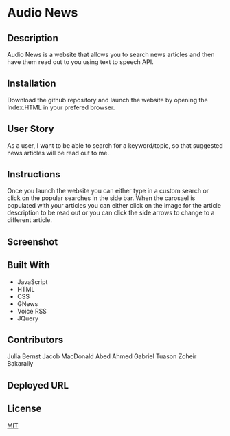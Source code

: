 # Audio News

## Description
Audio News is a website that allows you to search news articles and then have them read out to you using text to speech API.

## Installation

Download the github repository and launch the website by opening the Index.HTML in your prefered browser.

## User Story
As a user, I want to be able to search for a keyword/topic, so that suggested news articles will be read out to me.

## Instructions

Once you launch the website you can either type in a custom search or click on the popular searches in the side bar. 
When the carosael is populated with your articles you can either  click on the image for the article description 
to be read out or you can click the side arrows to change to a different article.

## Screenshot

## Built With

- JavaScript
- HTML
- CSS
- GNews
- Voice RSS
- JQuery

## Contributors

Julia Bernst
Jacob MacDonald
Abed Ahmed
Gabriel Tuason
Zoheir Bakarally

## Deployed URL


## License

[MIT](https://choosealicense.com/licenses/mit/)
